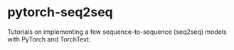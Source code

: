 # pytorch-seq2seq
Tutorials on implementing a few sequence-to-sequence (seq2seq) models with PyTorch and TorchText.
